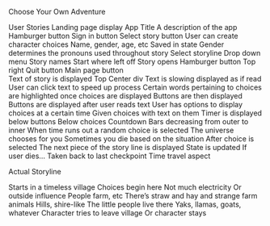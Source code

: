 Choose Your Own Adventure

User Stories
Landing page 
display App Title
A description of the app
Hamburger button
Sign in button
Select story button
User can create character choices
Name, gender, age, etc
Saved in state
Gender determines the pronouns used throughout story
Select storyline
Drop down menu
Story names
Start where left off
Story opens
Hamburger button
Top right
Quit button
Main page button		
Text of story is displayed
Top Center div
Text is slowing displayed as if read
User can click text to speed up process
Certain words pertaining to choices are highlighted once choices are displayed
Buttons are then displayed
Buttons are displayed after user reads text
User has options to display choices at a certain time
Given choices with text on them 
Timer is displayed below buttons
Below choices
Countdown
Bars decreasing from outer to inner
When time runs out a random choice is selected
The universe chooses for you
Sometimes you die based on the situation
After choice is selected
The next piece of the story line is displayed
State is updated
If user dies…
Taken back to last checkpoint
Time travel aspect



Actual Storyline

Starts in a timeless village
Choices begin here 
Not much electricity 
Or outside influence
People farm, etc
There’s straw and hay and strange farm animals
Hills, shire-like
The little people live there
Yaks, llamas, goats, whatever
Character tries to leave village
Or character stays

